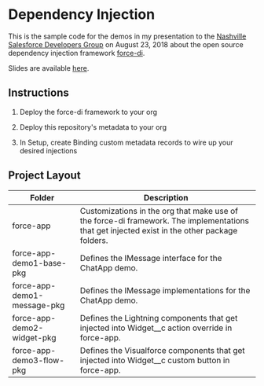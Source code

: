 Dependency Injection
====================

This is the sample code for the demos in my presentation to the
[Nashville Salesforce Developers Group](https://www.meetup.com/Nashville-Salesforce-Developer-User-Group/events/253644240/)
on August 23, 2018 about the open source dependency injection framework [force-di](https://github.com/afawcett/force-di).

Slides are available [here](https://www.slideshare.net/douglascayers/dependency-injection-with-the-force-di-framework).


Instructions
------------

1. Deploy the force-di framework to your org

2. Deploy this repository's metadata to your org

3. In Setup, create Binding custom metadata records to wire up your desired injections


Project Layout 
--------------

| Folder | Description |
|--------|-------------|
| force-app | Customizations in the org that make use of the force-di framework. The implementations that get injected exist in the other package folders. |
| force-app-demo1-base-pkg | Defines the IMessage interface for the ChatApp demo. |
| force-app-demo1-message-pkg | Defines the IMessage implementations for the ChatApp demo. |
| force-app-demo2-widget-pkg | Defines the Lightning components that get injected into Widget__c action override in force-app. |
| force-app-demo3-flow-pkg | Defines the Visualforce components that get injected into Widget__c custom button in force-app. |